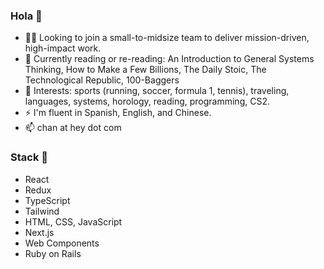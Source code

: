 ### Hola 👋

- 👨‍💻  Looking to join a small-to-midsize team to deliver mission-driven, high-impact work.
- 🌱  Currently reading or re-reading: An Introduction to General Systems Thinking, How to Make a Few Billions, The Daily Stoic, The Technological Republic, 100-Baggers
- 💬  Interests: sports (running, soccer, formula 1, tennis), traveling, languages, systems, horology, reading, programming, CS2.
- ⚡️ I'm fluent in Spanish, English, and Chinese.
- 📫  chan at hey dot com

### Stack 🥞
- React
- Redux
- TypeScript
- Tailwind
- HTML, CSS, JavaScript
- Next.js
- Web Components
- Ruby on Rails

<!--
**rchrdchn/rchrdchn** is a ✨ _special_ ✨ repository because its `README.md` (this file) appears on your GitHub profile.

Here are some ideas to get you started:

- 🔭 I’m currently working on ...
- 🌱 I’m currently learning ...
- 👯 I’m looking to collaborate on ...
- 🤔 I’m looking for help with ...
- 💬 Ask me about ...
- 📫 How to reach me: ...
- 😄 Pronouns: ...
- ⚡ Fun fact: ...
-->
